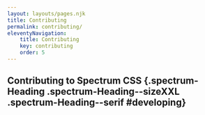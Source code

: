 ```yaml
---
layout: layouts/pages.njk
title: Contributing
permalink: contributing/
eleventyNavigation:
    title: Contributing
    key: contributing
    order: 5
---
```


<article>

# Contributing to Spectrum CSS {.spectrum-Heading .spectrum-Heading--sizeXXL .spectrum-Heading--serif #developing}

</article>
